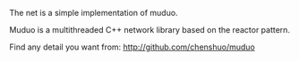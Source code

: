 The net is a simple implementation of muduo.

Muduo is a multithreaded C++ network library based on
the reactor pattern.

Find any detail you want from: http://github.com/chenshuo/muduo
